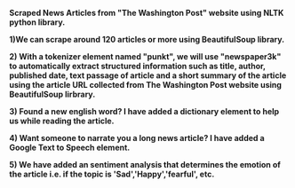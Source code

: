**Scraped News Articles from "The Washington Post" website using NLTK python library.**

**1)We can scrape around 120 articles or more using BeautifulSoup library.**

**2) With a tokenizer element named "punkt", we will use "newspaper3k" to automatically extract structured information such as title, author, published date, text passage of article and a short summary of the article using the article URL collected from The Washington Post website using BeautifulSoup lirbrary.**

**3) Found a new english word? I have added a dictionary element to help us while reading the article.**

**4) Want someone to narrate you a long news article? I have added a Google Text to Speech element.**

**5) We have added an sentiment analysis that determines the emotion of the article i.e. if the topic is 'Sad','Happy','fearful', etc.**
